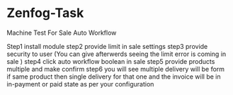 # Zenfog-Task
Machine Test For Sale Auto Workflow

Step1 install module
step2 provide limit in sale settings
step3 provide security to user (You can give afterwerds seeing the limit error is coming in sale )
step4 click auto workflow boolean in sale 
step5 provide products multiple and make confirm
step6 you will see multiple delivery will be form if same product then single delivery for that one and the invoice will be in in-payment or paid state as per your configuration
